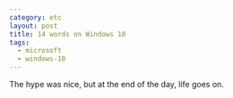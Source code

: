 ```yaml
---
category: etc
layout: post
title: 14 words on Windows 10
tags:
  - microsoft
  - windows-10
---
```


The hype was nice, but at the end of the day, life goes on.
